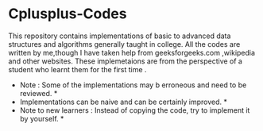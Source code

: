 # Cplusplus-Codes
  
This repository contains implementations of basic to advanced data structures and algorithms generally taught in college.
All the codes are written by me,though I have taken help from geeksforgeeks.com ,wikipedia and other websites.
These implemetaions are from the perspective of a student who learnt them for the first time .

* Note : Some of the implementations may b erroneous and need to be reviewed. *
* Implementations can be naive and can be certainly improved. * 
* Note to new learners : Instead of copying the code, try to implement it by yourself. *

